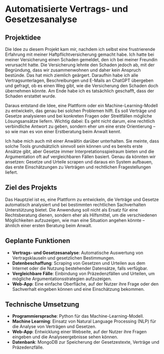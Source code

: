 # Automatisierte Vertrags- und Gesetzesanalyse

## Projektidee

Die Idee zu diesem Projekt kam mir, nachdem ich selbst eine frustrierende Erfahrung mit meiner Haftpflichtversicherung gemacht habe. Ich hatte bei meiner Versicherung einen Schaden gemeldet, den ich bei meiner Freundin verursacht hatte. Die Versicherung lehnte den Schaden jedoch ab, mit der Begründung, dass wir zusammenwohnen und daher kein Anspruch bestünde. Das hat mich ziemlich geärgert. Daraufhin habe ich alle Vertragsunterlagen, Beschreibungen und E-Mails an ChatGPT übergeben und gefragt, ob es einen Weg gibt, wie die Versicherung den Schaden doch übernehmen könnte. Am Ende habe ich es tatsächlich geschafft, dass der Schaden erstattet wurde.

Daraus entstand die Idee, eine Plattform oder ein Machine-Learning-Modell zu entwickeln, das genau bei solchen Problemen hilft. Es soll Verträge und Gesetze analysieren und bei konkreten Fragen oder Streitfällen mögliche Lösungsansätze liefern. Wichtig dabei: Es geht nicht darum, eine rechtlich verbindliche Antwort zu geben, sondern eher um eine erste Orientierung – so wie man es von einer Erstberatung beim Anwalt kennt.

Ich habe mich auch mit einer Anwältin darüber unterhalten. Sie meinte, dass solche Tools grundsätzlich sinnvoll sein können und es bereits erste Ansätze gibt, aber Gesetze immer Interpretationsspielraum bieten und die Argumentation oft auf vergleichbaren Fällen basiert. Genau da könnten wir ansetzen: Gesetze und Urteile scrapen und daraus ein System aufbauen, das erste Einschätzungen zu Verträgen und rechtlichen Fragestellungen liefert.

## Ziel des Projekts

Das Hauptziel ist es, eine Plattform zu entwickeln, die Verträge und Gesetze automatisch analysiert und bei bestimmten rechtlichen Sachverhalten Unterstützung bietet. Die Anwendung soll nicht als Ersatz für eine Rechtsberatung dienen, sondern eher als Hilfsmittel, um die verschiedenen Möglichkeiten aufzuzeigen, wie man eine Situation angehen könnte – ähnlich einer ersten Beratung beim Anwalt.

## Geplante Funktionen

- **Vertrags- und Gesetzesanalyse**: Automatische Auswertung von Vertragsklauseln und gesetzlichen Bestimmungen.
- **Datenbeschaffung**: Scraping von Gesetzen und Urteilen aus dem Internet oder die Nutzung bestehender Datensätze, falls verfügbar.
- **Vergleichbare Fälle**: Einbindung von Präzedenzfällen und Urteilen, um mögliche Argumentationsstrategien aufzuzeigen.
- **Web-App**: Eine einfache Oberfläche, auf der Nutzer ihre Frage oder den Sachverhalt eingeben können und eine Einschätzung bekommen.

## Technische Umsetzung

- **Programmiersprache**: Python für das Machine-Learning-Modell.
- **Machine Learning**: Einsatz von Natural Language Processing (NLP) für die Analyse von Verträgen und Gesetzen.
- **Web-App**: Entwicklung einer Webseite, auf der Nutzer ihre Fragen eingeben und die Analyseergebnisse sehen können.
- **Datenbank**: MongoDB zur Speicherung der Gesetzestexte, Verträge und Präzedenzfälle.

